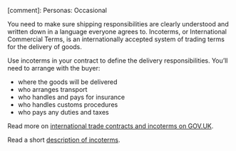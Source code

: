 [comment]: Personas: Occasional

You need to make sure shipping responsibilities are clearly understood and written down in a language everyone agrees to. Incoterms, or International Commercial Terms, is an internationally accepted system of trading terms for the delivery of goods.

Use incoterms in your contract to define the delivery responsibilities. You&rsquo;ll need to arrange with the buyer:

- where the goods will be delivered
- who arranges transport
- who handles and pays for insurance
- who handles customs procedures
- who pays any duties and taxes

Read more on [international trade contracts and incoterms on GOV.UK](https://www.gov.uk/guidance/international-trade-paperwork-the-basics#international-trade-contracts-and-incoterms "GOV.UK International trade paperwork").

Read a short [description of incoterms](https://iccwbo.org/resources-for-business/incoterms-rules/ "International Chamber of Commerce - incoterms rules").
